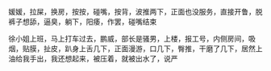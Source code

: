 媛媛，拉屎，换房，按按，碰嘴，按背，波推两下，正面也没服务，直接开鲁，脱裤子想舔，逼臭，躺下，阳痿，作罢，碰嘴结束

徐小姐上班，马上打车过去，鹏威，部长是骚男，上楼，报工号，内侧房间，吸烟，贴膜，扯皮，趴身上舌几下，正面漫游，口几下，臀推，干磨了几下，居然上油给我手出，我还想起来，被压着，就被出水了，说严